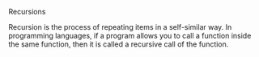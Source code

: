 Recursions

Recursion is the process of repeating items in a self-similar way. In programming languages, if a program allows you to call a function inside the same function, then it is called a recursive call of the function.
